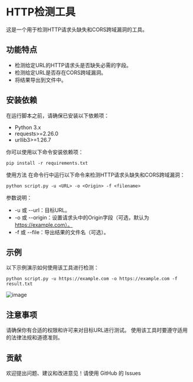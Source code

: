 # HTTP检测工具

这是一个用于检测HTTP请求头缺失和CORS跨域漏洞的工具。

## 功能特点

- 检测给定URL的HTTP请求头是否缺失必需的字段。
- 检测给定URL是否存在CORS跨域漏洞。
- 将结果导出到文件中。

## 安装依赖

在运行脚本之前，请确保已安装以下依赖项：

- Python 3.x
- requests>=2.26.0
- urllib3>=1.26.7

你可以使用以下命令安装依赖项：

```shell
pip install -r requirements.txt
````
使用方法
在命令行中运行以下命令来检测HTTP请求头缺失和CORS跨域漏洞：

````shell
python script.py -u <URL> -o <Origin> -f <filename>
````

参数说明：
- -u 或 --url：目标URL。
- -o 或 --origin：设置请求头中的Origin字段（可选，默认为 https://example.com）。
- -f 或 --file：导出结果的文件名（可选）。

## 示例
以下示例演示如何使用该工具进行检测：

````shell
python script.py -u https://example.com -o https://example.com -f result.txt
````
![image](https://github.com/LIHAQI/check_http_header/assets/57976650/6d2ab3c9-8798-41af-bf1c-4ad99b2b89a6)


## 注意事项
请确保你有合适的权限和许可来对目标URL进行测试。
使用该工具时要遵守适用的法律法规和道德准则。

## 贡献
欢迎提出问题、建议和改进意见！请使用 GitHub 的 Issues
